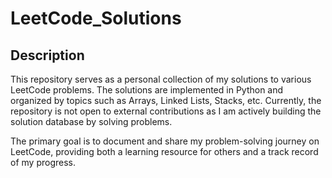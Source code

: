 # LeetCode_Solutions

## Description
This repository serves as a personal collection of my solutions to various LeetCode problems. The solutions are implemented in Python and organized by topics such as Arrays, Linked Lists, Stacks, etc. Currently, the repository is not open to external contributions as I am actively building the solution database by solving problems.

The primary goal is to document and share my problem-solving journey on LeetCode, providing both a learning resource for others and a track record of my progress.



